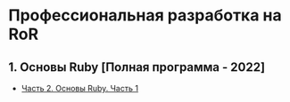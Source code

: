 # Профессиональная разработка на RoR

## 1. Основы Ruby [Полная программа - 2022]

- [Часть 2. Основы Ruby. Часть 1](https://github.com/nayls-thinknetica-41/part_2__ruby_basics__part_1)